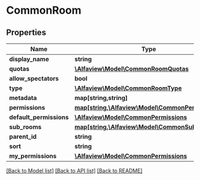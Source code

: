 # CommonRoom

## Properties
Name | Type | Description | Notes
------------ | ------------- | ------------- | -------------
**display_name** | **string** |  | [optional] 
**quotas** | [**\Alfaview\Model\CommonRoomQuotas**](CommonRoomQuotas.md) |  | [optional] 
**allow_spectators** | **bool** |  | [optional] 
**type** | [**\Alfaview\Model\CommonRoomType**](CommonRoomType.md) |  | [optional] 
**metadata** | **map[string,string]** |  | [optional] 
**permissions** | [**map[string,\Alfaview\Model\CommonPermissions]**](CommonPermissions.md) |  | [optional] 
**default_permissions** | [**\Alfaview\Model\CommonPermissions**](CommonPermissions.md) |  | [optional] 
**sub_rooms** | [**map[string,\Alfaview\Model\CommonSubRoom]**](CommonSubRoom.md) |  | [optional] 
**parent_id** | **string** |  | [optional] 
**sort** | **string** |  | [optional] 
**my_permissions** | [**\Alfaview\Model\CommonPermissions**](CommonPermissions.md) |  | [optional] 

[[Back to Model list]](../README.md#documentation-for-models) [[Back to API list]](../README.md#documentation-for-api-endpoints) [[Back to README]](../README.md)



